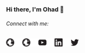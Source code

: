 ### Hi there, I'm Ohad 👋

<!--
**ohadf/ohadf** is a ✨ _special_ ✨ repository because its `README.md` (this file) appears on my GitHub profile.
-->

###### Connect with me:

<!--![GitHub-Mark-Dark](icons/globe-dark.svg#gh-dark-mode-only)
![GitHub-Mark-Light](icons/globe-light.svg#gh-light-mode-only)-->

[<picture><source media="(prefers-color-scheme: dark)" srcset="icons/globe-dark.svg"><img align="left" width="22px" alt="Ohad | Website" src="icons/globe-light.svg"></picture>][website]

[<img align="left" alt="Ohad | Website" width="22px" src="icons/globe-dark.svg#gh-dark-mode-only" />][website]
[<img align="left" alt="Ohad | Website" width="22px" src="icons/globe-light.svg#gh-light-mode-only" />][website]

[<img align="left" alt="Ohad | YouTube" width="22px" src="icons/youtube-dark.svg#gh-dark-mode-only" />][youtube]
[<img align="left" alt="Ohad | YouTube" width="22px" src="icons/youtube-light.svg#gh-light-mode-only" />][youtube]

[<img align="left" alt="Ohad | LinkedIn" width="22px" src="icons/linkedin-dark.svg#gh-dark-mode-only" />][linkedin]
[<img align="left" alt="Ohad | LinkedIn" width="22px" src="icons/linkedin-light.svg#gh-light-mode-only" />][linkedin]

[<img align="left" alt="Ohad | Twitter" width="22px" src="icons/twitter-dark.svg#gh-dark-mode-only" />][twitter]
[<img align="left" alt="Ohad | Twitter" width="22px" src="icons/twitter-light.svg#gh-light-mode-only" />][twitter]

[website]: https://www.ohadf.com
[youtube]: https://youtube.com/c/ohadfried
[linkedin]: https://www.linkedin.com/in/ohadfried
[twitter]: https://twitter.com/ohadf
